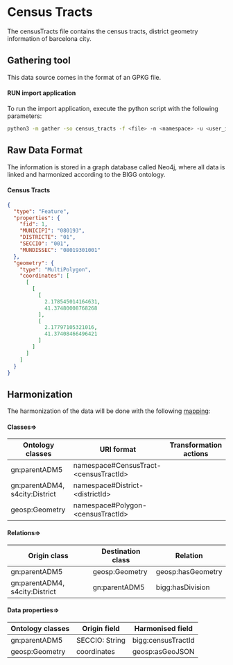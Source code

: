 # Census Tracts

The censusTracts file contains the census tracts, district geometry information of barcelona city.

## Gathering tool

This data source comes in the format of an GPKG file.

#### RUN import application

To run the import application, execute the python script with the following parameters:

```bash
python3 -m gather -so census_tracts -f <file> -n <namespace> -u <user_importing> -tz <file_timezone> -st <storage>
```

## Raw Data Format

The information is stored in a graph database called Neo4j, where all data is linked and harmonized according to the
BIGG ontology.

#### Census Tracts

````json
{
  "type": "Feature",
  "properties": {
    "fid": 1,
    "MUNICIPI": "080193",
    "DISTRICTE": "01",
    "SECCIO": "001",
    "MUNDISSEC": "08019301001"
  },
  "geometry": {
    "type": "MultiPolygon",
    "coordinates": [
      [
        [
          [
            2.178545014164631,
            41.37480008768268
          ],
          [
            2.17797105321016,
            41.37408466496421
          ]
        ]
      ]
    ]
  }
}
````

## Harmonization

The harmonization of the data will be done with the following [mapping](mapping.yaml):

#### Classes=>

| Ontology classes               | URI format                                  | Transformation actions |
|--------------------------------|---------------------------------------------|------------------------|
| gn:parentADM5                  | namespace#CensusTract-&lt;censusTractId&gt; |                        |
| gn:parentADM4, s4city:District | namespace#District-&lt;districtId&gt;       |                        |
| geosp:Geometry                 | namespace#Polygon-&lt;censusTractId&gt;     |                        |

#### Relations=>

| Origin class                   | Destination class | Relation          |
|--------------------------------|-------------------|-------------------|
| gn:parentADM5                  | geosp:Geometry    | geosp:hasGeometry |
| gn:parentADM4, s4city:District | gn:parentADM5     | bigg:hasDivision  |

#### Data properties=>

| Ontology classes | Origin field   | Harmonised field   |
|------------------|----------------|--------------------|
| gn:parentADM5    | SECCIO: String | bigg:censusTractId |
| geosp:Geometry   | coordinates    | geosp:asGeoJSON    |


